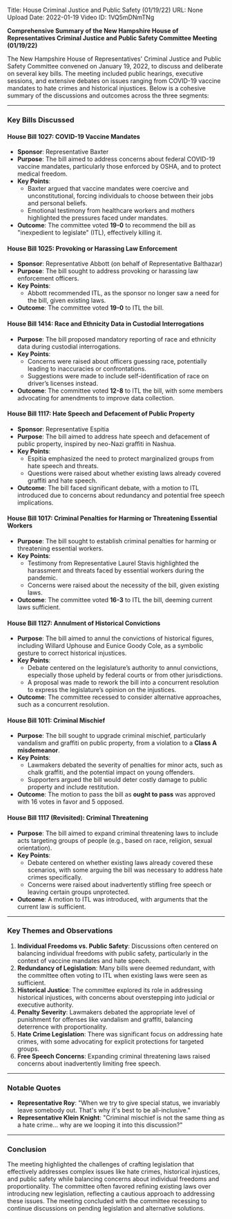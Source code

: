 Title: House Criminal Justice and Public Safety (01/19/22)
URL: None
Upload Date: 2022-01-19
Video ID: 1VQ5mDNmTNg

**Comprehensive Summary of the New Hampshire House of Representatives Criminal Justice and Public Safety Committee Meeting (01/19/22)**

The New Hampshire House of Representatives' Criminal Justice and Public Safety Committee convened on January 19, 2022, to discuss and deliberate on several key bills. The meeting included public hearings, executive sessions, and extensive debates on issues ranging from COVID-19 vaccine mandates to hate crimes and historical injustices. Below is a cohesive summary of the discussions and outcomes across the three segments:

---

### **Key Bills Discussed**

#### **House Bill 1027: COVID-19 Vaccine Mandates**
- **Sponsor**: Representative Baxter
- **Purpose**: The bill aimed to address concerns about federal COVID-19 vaccine mandates, particularly those enforced by OSHA, and to protect medical freedom.
- **Key Points**:
  - Baxter argued that vaccine mandates were coercive and unconstitutional, forcing individuals to choose between their jobs and personal beliefs.
  - Emotional testimony from healthcare workers and mothers highlighted the pressures faced under mandates.
- **Outcome**: The committee voted **19-0** to recommend the bill as "inexpedient to legislate" (ITL), effectively killing it.

#### **House Bill 1025: Provoking or Harassing Law Enforcement**
- **Sponsor**: Representative Abbott (on behalf of Representative Balthazar)
- **Purpose**: The bill sought to address provoking or harassing law enforcement officers.
- **Key Points**:
  - Abbott recommended ITL, as the sponsor no longer saw a need for the bill, given existing laws.
- **Outcome**: The committee voted **19-0** to ITL the bill.

#### **House Bill 1414: Race and Ethnicity Data in Custodial Interrogations**
- **Purpose**: The bill proposed mandatory reporting of race and ethnicity data during custodial interrogations.
- **Key Points**:
  - Concerns were raised about officers guessing race, potentially leading to inaccuracies or confrontations.
  - Suggestions were made to include self-identification of race on driver’s licenses instead.
- **Outcome**: The committee voted **12-8** to ITL the bill, with some members advocating for amendments to improve data collection.

#### **House Bill 1117: Hate Speech and Defacement of Public Property**
- **Sponsor**: Representative Espitia
- **Purpose**: The bill aimed to address hate speech and defacement of public property, inspired by neo-Nazi graffiti in Nashua.
- **Key Points**:
  - Espitia emphasized the need to protect marginalized groups from hate speech and threats.
  - Questions were raised about whether existing laws already covered graffiti and hate speech.
- **Outcome**: The bill faced significant debate, with a motion to ITL introduced due to concerns about redundancy and potential free speech implications.

#### **House Bill 1017: Criminal Penalties for Harming or Threatening Essential Workers**
- **Purpose**: The bill sought to establish criminal penalties for harming or threatening essential workers.
- **Key Points**:
  - Testimony from Representative Laurel Stavis highlighted the harassment and threats faced by essential workers during the pandemic.
  - Concerns were raised about the necessity of the bill, given existing laws.
- **Outcome**: The committee voted **16-3** to ITL the bill, deeming current laws sufficient.

#### **House Bill 1127: Annulment of Historical Convictions**
- **Purpose**: The bill aimed to annul the convictions of historical figures, including Willard Uphouse and Eunice Goody Cole, as a symbolic gesture to correct historical injustices.
- **Key Points**:
  - Debate centered on the legislature’s authority to annul convictions, especially those upheld by federal courts or from other jurisdictions.
  - A proposal was made to rework the bill into a concurrent resolution to express the legislature’s opinion on the injustices.
- **Outcome**: The committee recessed to consider alternative approaches, such as a concurrent resolution.

#### **House Bill 1011: Criminal Mischief**
- **Purpose**: The bill sought to upgrade criminal mischief, particularly vandalism and graffiti on public property, from a violation to a **Class A misdemeanor**.
- **Key Points**:
  - Lawmakers debated the severity of penalties for minor acts, such as chalk graffiti, and the potential impact on young offenders.
  - Supporters argued the bill would deter costly damage to public property and include restitution.
- **Outcome**: The motion to pass the bill as **ought to pass** was approved with 16 votes in favor and 5 opposed.

#### **House Bill 1117 (Revisited): Criminal Threatening**
- **Purpose**: The bill aimed to expand criminal threatening laws to include acts targeting groups of people (e.g., based on race, religion, sexual orientation).
- **Key Points**:
  - Debate centered on whether existing laws already covered these scenarios, with some arguing the bill was necessary to address hate crimes specifically.
  - Concerns were raised about inadvertently stifling free speech or leaving certain groups unprotected.
- **Outcome**: A motion to ITL was introduced, with arguments that the current law is sufficient.

---

### **Key Themes and Observations**
1. **Individual Freedoms vs. Public Safety**: Discussions often centered on balancing individual freedoms with public safety, particularly in the context of vaccine mandates and hate speech.
2. **Redundancy of Legislation**: Many bills were deemed redundant, with the committee often voting to ITL when existing laws were seen as sufficient.
3. **Historical Justice**: The committee explored its role in addressing historical injustices, with concerns about overstepping into judicial or executive authority.
4. **Penalty Severity**: Lawmakers debated the appropriate level of punishment for offenses like vandalism and graffiti, balancing deterrence with proportionality.
5. **Hate Crime Legislation**: There was significant focus on addressing hate crimes, with some advocating for explicit protections for targeted groups.
6. **Free Speech Concerns**: Expanding criminal threatening laws raised concerns about inadvertently limiting free speech.

---

### **Notable Quotes**
- **Representative Roy**: "When we try to give special status, we invariably leave somebody out. That's why it's best to be all-inclusive."
- **Representative Klein Knight**: "Criminal mischief is not the same thing as a hate crime... why are we looping it into this discussion?"

---

### **Conclusion**
The meeting highlighted the challenges of crafting legislation that effectively addresses complex issues like hate crimes, historical injustices, and public safety while balancing concerns about individual freedoms and proportionality. The committee often favored refining existing laws over introducing new legislation, reflecting a cautious approach to addressing these issues. The meeting concluded with the committee recessing to continue discussions on pending legislation and alternative solutions.